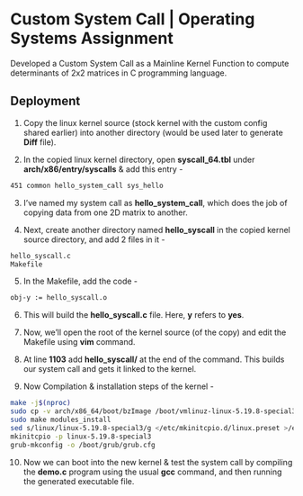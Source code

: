 
# Custom System Call | Operating Systems Assignment
Developed a Custom System Call as a Mainline Kernel Function to compute determinants of 2x2 matrices in C programming language. 


## Deployment


1) Copy the linux kernel source (stock kernel with the custom config shared earlier) into  another directory (would be used later to generate **Diff** file).

2) In the copied linux kernel directory, open **syscall_64.tbl** under **arch/x86/entry/syscalls** & add this entry -
```bash
451 common hello_system_call sys_hello
```

3) I’ve named my system call as **hello_system_call**, which does the job of copying data from one 2D matrix to another.

4) Next, create another directory named **hello_syscall** in the copied kernel source directory, and add 2 files in it -
```bash
hello_syscall.c
Makefile
```

5) In the Makefile, add the code -
```bash
obj-y := hello_syscall.o
```

6) This will build the **hello_syscall.c** file. Here, **y** refers to **yes**.

7) Now, we’ll open the root of the kernel source (of the copy) and edit the Makefile using **vim** command.

8) At line **1103** add **hello_syscall/** at the end of the command. This builds our system call and gets it linked to the kernel.

9) Now Compilation & installation steps of the kernel -
```bash
make -j$(nproc)
sudo cp -v arch/x86_64/boot/bzImage /boot/vmlinuz-linux-5.19.8-special3
sudo make modules_install
sed s/linux/linux-5.19.8-special3/g </etc/mkinitcpio.d/linux.preset >/etc/mkinitcpio.d/linux-5.19.8-special3.preset
mkinitcpio -p linux-5.19.8-special3
grub-mkconfig -o /boot/grub/grub.cfg
```

10) Now we can boot into the new kernel & test the system call by compiling the **demo.c** program using the usual **gcc** command, and then running the generated executable file.


